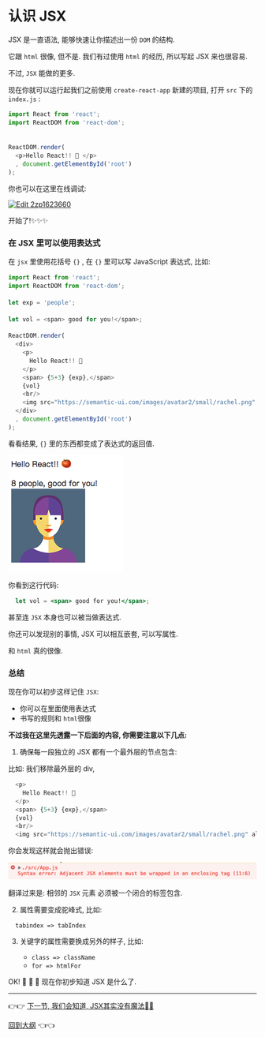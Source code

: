 # 认识 JSX

JSX 是一直语法, 能够快速让你描述出一份 `DOM` 的结构.

它跟 `html` 很像, 但不是. 我们有过使用 `html` 的经历, 所以写起 JSX 来也很容易.

不过, `JSX` 能做的更多.

现在你就可以运行起我们之前使用 `create-react-app` 新建的项目, 打开 `src` 下的 `index.js` :

```js
import React from 'react';
import ReactDOM from 'react-dom';


ReactDOM.render(
  <p>Hello React!! 🍅 </p>
  , document.getElementById('root')
);

```

你也可以在这里在线调试:

[![Edit 2zp1623660](https://codesandbox.io/static/img/play-codesandbox.svg)](https://codesandbox.io/s/2zp1623660)

开始了!:sparkles::sparkles::sparkles:

### 在 JSX 里可以使用表达式

在 `jsx` 里使用花括号 `{}` , 在 `{}` 里可以写 JavaScript 表达式, 比如:

```js
import React from 'react';
import ReactDOM from 'react-dom';

let exp = 'people';

let vol = <span> good for you!</span>;

ReactDOM.render(
  <div>
    <p>
      Hello React!! 🍅
    </p>
    <span> {5+3} {exp},</span>
    {vol}
    <br/>
    <img src="https://semantic-ui.com/images/avatar2/small/rachel.png" alt="这段代码表现的样子"/>
  </div>
  , document.getElementById('root')
);

```

看看结果, `{}` 里的东西都变成了表达式的返回值.

<img src="./img/2-jsx1.png"/>

你看到这行代码:

```jsx
  let vol = <span> good for you!</span>;
```

甚至连 `JSX` 本身也可以被当做表达式.

你还可以发现别的事情, JSX 可以相互嵌套, 可以写属性.

和 `html` 真的很像.

### 总结
现在你可以初步这样记住 `JSX`:

- 你可以在里面使用表达式
- 书写的规则和 `html`很像

**不过我在这里先透露一下后面的内容, 你需要注意以下几点:**

1. 确保每一段独立的 JSX 都有一个最外层的节点包含:

比如: 我们移除最外层的 div,

```js
  <p>
    Hello React!! 🍅
  </p>
  <span> {5+3} {exp},</span>
  {vol}
  <br/>
  <img src="https://semantic-ui.com/images/avatar2/small/rachel.png" alt="这段代码表现的样子"/>
```
你会发现这样就会抛出错误:

<img src="./img/2-jsx2.png" />

翻译过来是: 相邻的 `JSX` 元素 必须被一个闭合的标签包含.

2. 属性需要变成驼峰式, 比如:

```
  tabindex => tabIndex
```

3. 关键字的属性需要换成另外的样子, 比如:

    - `class => className`
    - `for => htmlFor`

OK! :bus: :bus: :bus: 现在你初步知道 JSX 是什么了.

---

:point_right::point_right: [下一节, 我们会知道, JSX其实没有魔法:star2::star2:](./3-JSX-in-deep.md)

[回到大纲](../README.md#outline) :point_left::point_left:
